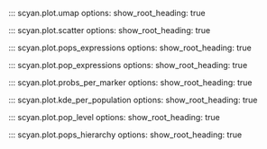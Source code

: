 ::: scyan.plot.umap
    options:
      show_root_heading: true

::: scyan.plot.scatter
    options:
      show_root_heading: true


::: scyan.plot.pops_expressions
    options:
      show_root_heading: true

::: scyan.plot.pop_expressions
    options:
      show_root_heading: true

::: scyan.plot.probs_per_marker
    options:
      show_root_heading: true

::: scyan.plot.kde_per_population
    options:
      show_root_heading: true

::: scyan.plot.pop_level
    options:
      show_root_heading: true

::: scyan.plot.pops_hierarchy
    options:
      show_root_heading: true
